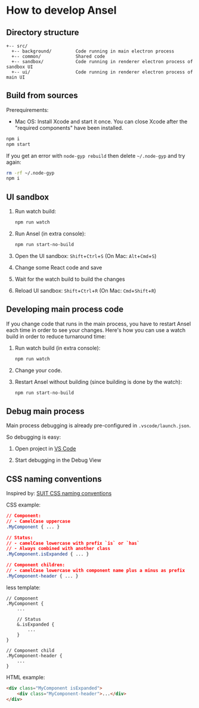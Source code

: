 How to develop Ansel
====================


Directory structure
-------------------

    +-- src/
      +-- background/         Code running in main electron process
      +-- common/             Shared code
      +-- sandbox/            Code running in renderer electron process of sandbox UI
      +-- ui/                 Code running in renderer electron process of main UI


Build from sources
------------------

Prerequirements:

  - Mac OS: Install Xcode and start it once. You can close Xcode after the "required components" have been installed.


```bash
npm i
npm start
```

If you get an error with `node-gyp rebuild` then delete `~/.node-gyp` and try again:

```bash
rm -rf ~/.node-gyp
npm i
```



UI sandbox
----------

1. Run watch build:
    ```bash
    npm run watch
    ```

2. Run Ansel (in extra console):
    ```bash
    npm run start-no-build
    ```

3. Open the UI sandbox: `Shift`+`Ctrl`+`S` (On Mac: `Alt`+`Cmd`+`S`)

4. Change some React code and save

5. Wait for the watch build to build the changes

6. Reload UI sandbox: `Shift`+`Ctrl`+`R` (On Mac: `Cmd`+`Shift`+`R`)



Developing main process code
----------------------------

If you change code that runs in the main process, you have to restart Ansel each time in order to see your changes.
Here's how you can use a watch build in order to reduce turnaround time:

1. Run watch build (in extra console):
    ```bash
    npm run watch
    ```

2. Change your code.

3. Restart Ansel without building (since building is done by the watch):
    ```bash
    npm run start-no-build
    ```



Debug main process
------------------

Main process debugging is already pre-configured in `.vscode/launch.json`.

So debugging is easy:

1. Open project in [VS Code](https://code.visualstudio.com/)

2. Start debugging in the Debug View



CSS naming conventions
----------------------

Inspired by: [SUIT CSS naming conventions](https://github.com/suitcss/suit/blob/master/doc/naming-conventions.md)

CSS example:

```css
// Component:
// - CamelCase uppercase
.MyComponent { ... }

// Status:
// - camelCase lowercase with prefix `is` or `has`
// - Always combined with another class
.MyComponent.isExpanded { ... }

// Component children:
// - camelCase lowercase with component name plus a minus as prefix
.MyComponent-header { ... }
```

less template:

```less
// Component
.MyComponent {
    ...

    // Status
    &.isExpanded {
        ...
    }
}

// Component child
.MyComponent-header {
    ...
}
```

HTML example:

```html
<div class="MyComponent isExpanded">
    <div class="MyComponent-header">...</div>
</div>
```
